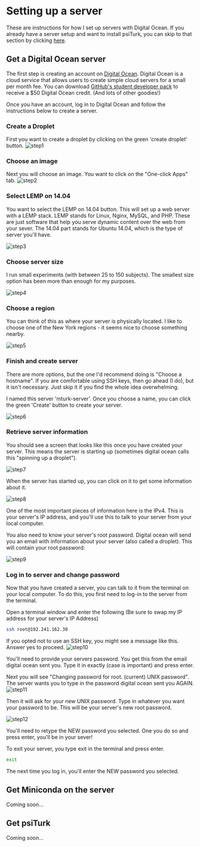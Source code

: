 # Setting up a server

These are instructions for how I set up servers with Digital Ocean.  If you already have a server setup and want to install psiTurk, you can skip to that section by clicking [here](#get-miniconda-on-the-sever).
## Get a Digital Ocean server

The first step is creating an account on [Digital Ocean](https://www.digitalocean.com/).  Digital Ocean is a cloud service that allows users to create simple cloud servers for a small per month fee. You can download [GitHub's student developer pack](https://education.github.com/pack) to receive a $50 Digital Ocean credit. (And lots of other goodies!)

Once you have an account, log in to Digital Ocean and follow the instructions below to create a server.

### Create a Droplet

First you want to create a droplet by clicking on the green 'create droplet' button.
![step1](../static/images/step1-createdroplet.png)
### Choose an image

Next you will choose an image. You want to click on the "One-click Apps" tab.
![step2](../static/images/step2-chooseimage.png)

### Select LEMP on 14.04

You want to select the LEMP on 14.04 button.  This will set up a web server with a LEMP stack. LEMP stands for Linux, Nginx, MySQL, and PHP. These are just software that help you serve dynamic content over the web from your sever. The 14.04 part stands for Ubuntu 14.04, which is the type of server you'll have.

![step3](../static/images/step3-oneclicklemp.png)

### Choose server size

I run small experiments (with between 25 to 150 subjects). The smallest size option has been more than enough for my purposes.

![step4](../static/images/step4-choosesize.png)

### Choose a region

You can think of this as where your server is physically located. I like to choose one of the New York regions - it seems nice to choose something nearby.

![step5](../static/images/step5-chooseregion.png)

### Finish and create server

There are more options, but the one I'd recommend doing is "Choose a hostname".  If you are comfortable using SSH keys, then go ahead (I do), but it isn't necessary.  Just skip it if you find the whole idea overwhelming.

I named this server 'mturk-server'. Once you choose a name, you can click the green 'Create' button to create your server.

![step6](../static/images/step6-finalizeandcreate.png)

### Retrieve server information

You should see a screen that looks like this once you have created your server.  This means the server is starting up (sometimes digital ocean calls this "spinning up a droplet").

![step7](../static/images/step7-dropletspinningup.png)

When the server has started up, you can click on it to get some information about it.

![step8](../static/images/step8-servercreated.png)

One of the most important pieces of information here is the IPv4.  This is your server's IP address, and you'll use this to talk to your server from your local computer.

You also need to know your server's root password.  Digital ocean will send you an email with information about your server (also called a droplet). This will contain your root password:

![step9](../static/images/step9-checkemailpassword.png)

### Log in to server and change password

Now that you have created a server, you can talk to it from the terminal on your local computer. To do this, you first need to log-in to the server from the terminal.

Open a terminal window and enter the following (Be sure to swap my IP address for your server's IP Address)
```bash
ssh root@192.241.162.30
```

If you opted not to use an SSH key, you might see a message like this.  Answer yes to proceed.
![step10](../static/images/step10-connecttoserver.png)

You'll need to provide your servers password.  You get this from the email digital ocean sent you. Type it in exactly (case is important) and press enter.  

Next you will see "Changing password for root. (current) UNIX password".  The server wants you to type in the password digital ocean sent you AGAIN.  
![step11](../static/images/step11-changepassword.png)

Then it will ask for your new UNIX password.  Type in whatever you want your password to be.  This will be your server's new root password.

![step12](../static/images/step12-completepasswordchange.png)

You'll need to retype the NEW password you selected. One you do so and press enter, you'll be in your sever!

To exit your server, you type exit in the terminal and press enter.

```bash
exit
```  
The next time you log in, you'll enter the NEW password you selected.


## Get Miniconda on the server

Coming soon...

## Get psiTurk

Coming soon...
